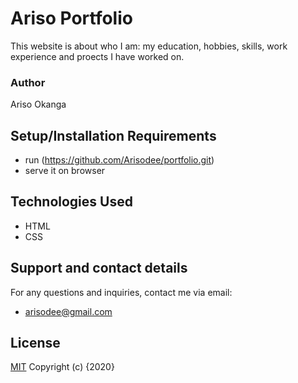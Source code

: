 # Ariso Portfolio
 This website is about who I am: my education, hobbies, skills, work experience and proects I have worked on.
### Author
 Ariso Okanga
## Setup/Installation Requirements
* run (https://github.com/Arisodee/portfolio.git)
* serve it on browser
## Technologies Used
* HTML
* CSS
## Support and contact details
For any questions and inquiries, contact me via email:
* arisodee@gmail.com
## License
[MIT](https://choosealicense.com/licenses/mit/)
Copyright (c) {2020}